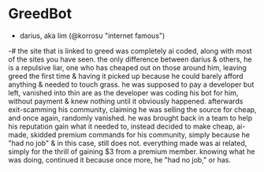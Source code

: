 # GreedBot

- darius, aka lim (@korrosu "internet famous")

-# the site that is linked to greed was completely ai coded, along with most of the sites you have seen. the only difference between darius & others, he is a repulsive liar, one who has cheaped out on those around him, leaving greed the first time & having it picked up because he could barely afford anything & needed to touch grass. he was supposed to pay a developer but left, vanished into thin are as the developer was coding his bot for him, without payment & knew nothing until it obviously happened. afterwards exit-scamming his community, claiming he was selling the source for cheap, and once again, randomly vanished. he was brought back in a team to help his reputation gain what it needed to, instead decided to make cheap, ai-made, skidded premium commands for his community, simply because he "had no job" & in this case, still does not. everything made was ai related, simply for the thrill of gaining $3 from a premium member. knowing what he was doing, continued it because once more, he "had no job," or has.

